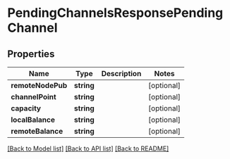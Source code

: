 # PendingChannelsResponsePendingChannel

## Properties
Name | Type | Description | Notes
------------ | ------------- | ------------- | -------------
**remoteNodePub** | **string** |  | [optional] 
**channelPoint** | **string** |  | [optional] 
**capacity** | **string** |  | [optional] 
**localBalance** | **string** |  | [optional] 
**remoteBalance** | **string** |  | [optional] 

[[Back to Model list]](../README.md#documentation-for-models) [[Back to API list]](../README.md#documentation-for-api-endpoints) [[Back to README]](../README.md)


